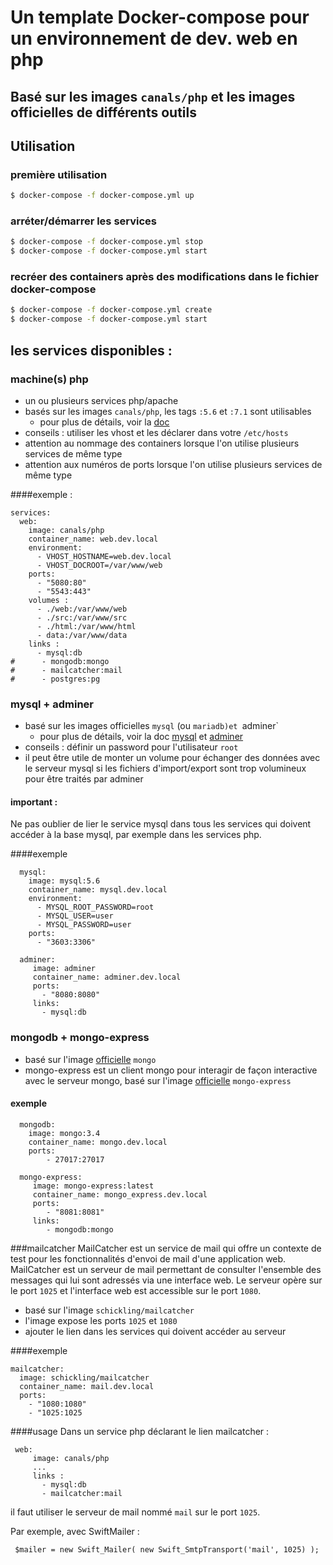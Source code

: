 # Un template Docker-compose pour un environnement de dev. web en php

## Basé sur les images `canals/php`  et les images officielles de différents outils

## Utilisation

### première utilisation
```bash
$ docker-compose -f docker-compose.yml up

```

### arréter/démarrer les services
```bash
$ docker-compose -f docker-compose.yml stop
$ docker-compose -f docker-compose.yml start
```

### recréer des containers après des modifications dans le fichier docker-compose
```bash
$ docker-compose -f docker-compose.yml create
$ docker-compose -f docker-compose.yml start
```

## les services disponibles :

### machine(s) php

* un ou plusieurs services php/apache
* basés sur les images `canals/php`, les tags `:5.6` et `:7.1` sont utilisables
   * pour plus de détails, voir la [doc](https://hub.docker.com/r/canals/php/)
* conseils : utiliser les vhost et les déclarer dans votre `/etc/hosts`
* attention au nommage des containers lorsque l'on utilise plusieurs services de même type
* attention aux numéros de ports lorsque l'on utilise plusieurs services de même type

####exemple :
```
services:
  web:
    image: canals/php
    container_name: web.dev.local
    environment:
      - VHOST_HOSTNAME=web.dev.local
      - VHOST_DOCROOT=/var/www/web
    ports:
      - "5080:80"
      - "5543:443"
    volumes :
      - ./web:/var/www/web
      - ./src:/var/www/src
      - ./html:/var/www/html
      - data:/var/www/data
    links :
      - mysql:db
#      - mongodb:mongo
#      - mailcatcher:mail
#      - postgres:pg
```

### mysql + adminer

* basé sur les images officielles `mysql` (ou `mariadb)et `adminer`
    * pour plus de détails, voir la doc [mysql](https://hub.docker.com/_/mysql/) et
     [adminer](https://hub.docker.com/_/adminer/)
* conseils : définir un password pour l'utilisateur `root`
* il peut être utile de monter un volume pour échanger des données avec le serveur mysql
  si les fichiers d'import/export sont trop volumineux pour être traités par adminer

#### important :
Ne pas oublier de lier le service mysql dans tous les services qui doivent accéder à la base
mysql, par exemple dans les services php.

####exemple

```
  mysql:
    image: mysql:5.6
    container_name: mysql.dev.local
    environment:
      - MYSQL_ROOT_PASSWORD=root
      - MYSQL_USER=user
      - MYSQL_PASSWORD=user
    ports:
      - "3603:3306"

  adminer:
     image: adminer
     container_name: adminer.dev.local
     ports:
       - "8080:8080"
     links:
       - mysql:db
```

### mongodb + mongo-express

* basé sur l'image [officielle](https://hub.docker.com/_/mongo/) `mongo`
* mongo-express est un client mongo pour interagir de façon interactive avec le serveur mongo,
 basé sur l'image [officielle](https://hub.docker.com/_/mongo-express/) `mongo-express`

#### exemple

```
  mongodb:
    image: mongo:3.4
    container_name: mongo.dev.local
    ports:
        - 27017:27017

  mongo-express:
     image: mongo-express:latest
     container_name: mongo_express.dev.local
     ports:
        - "8081:8081"
     links:
        - mongodb:mongo
```

###mailcatcher
 MailCatcher est un service de mail qui offre un contexte de test pour les
 fonctionnalités d'envoi de mail d'une application web. MailCatcher est un serveur de mail
 permettant de consulter l'ensemble des messages qui lui sont adressés via une interface web.
 Le serveur opère sur le port `1025` et l'interface web est accessible sur le port `1080`.

 * basé sur l'image `schickling/mailcatcher`
 * l'image expose les ports `1025` et `1080`
 * ajouter le lien dans les services qui doivent accéder au serveur

####exemple
```
mailcatcher:
  image: schickling/mailcatcher
  container_name: mail.dev.local
  ports:
    - "1080:1080"
    - "1025:1025
```

####usage
 Dans un service php déclarant le lien mailcatcher :
```
 web:
     image: canals/php
     ...
     links :
       - mysql:db
       - mailcatcher:mail
```

 il faut utiliser le serveur de mail nommé `mail` sur le port `1025`.

 Par exemple, avec SwiftMailer :
```
 $mailer = new Swift_Mailer( new Swift_SmtpTransport('mail', 1025) );
```

